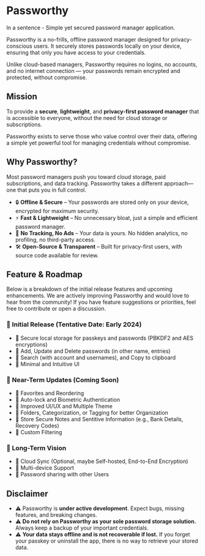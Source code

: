 # Passworthy

In a sentence - Simple yet secured password manager application.

Passworthy is a no-frills, offline password manager designed for privacy-conscious users. It securely stores passwords locally on your device, ensuring that only you have access to your credentials.

Unlike cloud-based managers, Passworthy requires no logins, no accounts, and no internet connection — your passwords remain encrypted and protected, without compromise.

## Mission

To provide a **secure**, **lightweight**, and **privacy-first password manager** that is accessible to everyone, without the need for cloud storage or subscriptions.

Passworthy exists to serve those who value control over their data, offering a simple yet powerful tool for managing credentials without compromise.

## Why Passworthy?

Most password managers push you toward cloud storage, paid subscriptions, and data tracking. Passworthy takes a different approach—one that puts you in full control.

- 🔒 **Offline & Secure** – Your passwords are stored only on your device, encrypted for maximum security.
- ⚡ **Fast & Lightweight** – No unnecessary bloat, just a simple and efficient password manager.
- 🚫 **No Tracking, No Ads** – Your data is yours. No hidden analytics, no profiling, no third-party access.
- 🛠️ **Open-Source & Transparent** – Built for privacy-first users, with source code available for review.

## Feature & Roadmap

Below is a breakdown of the initial release features and upcoming enhancements. We are actively improving Passworthy and would love to hear from the community! If you have feature suggestions or priorities, feel free to contribute or open a discussion.

### 🚀 Initial Release (Tentative Date: Early 2024)

- 🔹 Secure local storage for passkeys and passwords (PBKDF2 and AES encryptions)
- 🔹 Add, Update and Delete passwords (in other name, entries)
- 🔹 Search (with account and usernames), and Copy to clipboard
- 🔹 Minimal and Intuitive UI

### 🌟 Near-Term Updates (Coming Soon)

- 🔹 Favorites and Reordering
- 🔹 Auto-lock and Biometric Authentication
- 🔹 Improved UI/UX and Multiple Theme
- 🔹 Folders, Categorization, or Tagging for better Organization
- 🔹 Store Secure Notes and Sentitive Information (e.g., Bank Details, Recovery Codes)
- 🔹 Custom Filtering

### 👀 Long-Term Vision 

- 🔹 Cloud Sync (Optional, maybe Self-hosted, End-to-End Encryption)
- 🔹 Multi-device Support
- 🔹 Password sharing with other Users

## Disclaimer

- ⚠️ Passworthy is **under active development**. Expect bugs, missing features, and breaking changes.
- ⚠️ **Do not rely on Passworthy as your sole password storage solution.** Always keep a backup of your important credentials.
- ⚠️ **Your data stays offline and is not recoverable if lost.** If you forget your passkey or uninstall the app, there is no way to retrieve your stored data.
